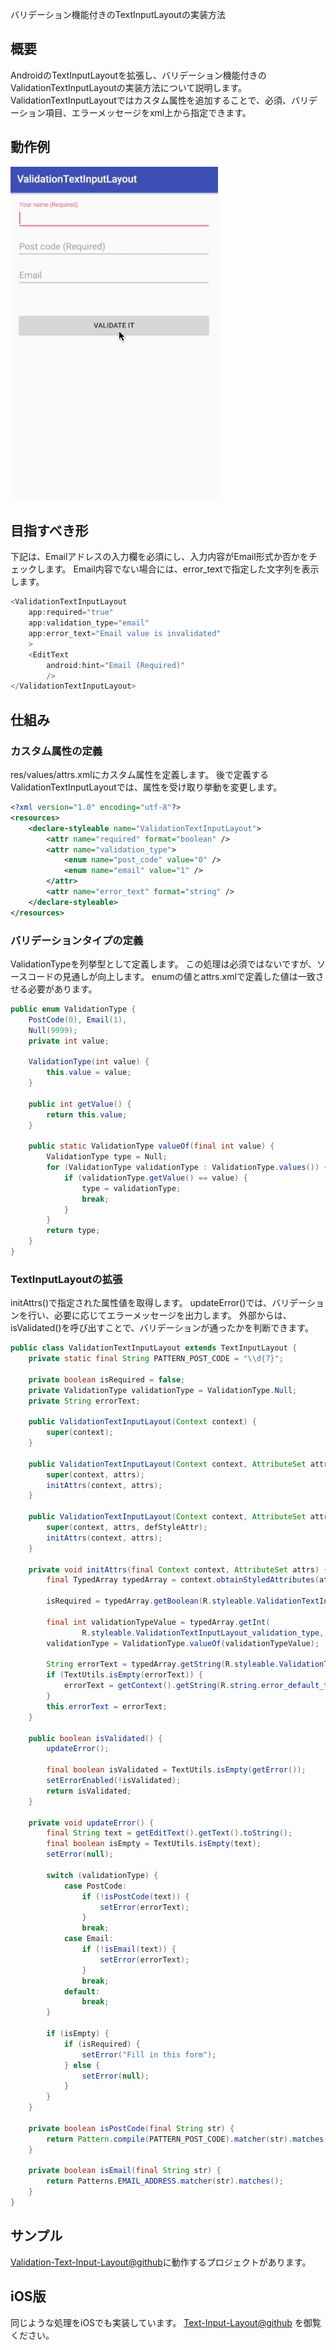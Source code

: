 バリデーション機能付きのTextInputLayoutの実装方法

## 概要
AndroidのTextInputLayoutを拡張し、バリデーション機能付きのValidationTextInputLayoutの実装方法について説明します。
ValidationTextInputLayoutではカスタム属性を追加することで、必須、バリデーション項目、エラーメッセージをxml上から指定できます。

## 動作例
![animation](https://github.com/ayakix/Validation-Text-Input-Layout/raw/master/images/animation.gif)

## 目指すべき形
下記は、Emailアドレスの入力欄を必須にし、入力内容がEmail形式か否かをチェックします。
Email内容でない場合には、error_textで指定した文字列を表示します。

```java
<ValidationTextInputLayout
    app:required="true"
    app:validation_type="email"
    app:error_text="Email value is invalidated"
    >
    <EditText
        android:hint="Email (Required)"
        />
</ValidationTextInputLayout>
```

## 仕組み
### カスタム属性の定義
res/values/attrs.xmlにカスタム属性を定義します。
後で定義するValidationTextInputLayoutでは、属性を受け取り挙動を変更します。

```xml
<?xml version="1.0" encoding="utf-8"?>
<resources>
    <declare-styleable name="ValidationTextInputLayout">
        <attr name="required" format="boolean" />
        <attr name="validation_type">
            <enum name="post_code" value="0" />
            <enum name="email" value="1" />
        </attr>
        <attr name="error_text" format="string" />
    </declare-styleable>
</resources>
```

### バリデーションタイプの定義
ValidationTypeを列挙型として定義します。
この処理は必須ではないですが、ソースコードの見通しが向上します。
enumの値とattrs.xmlで定義した値は一致させる必要があります。

```java
public enum ValidationType {
    PostCode(0), Email(1),
    Null(9999);
    private int value;

    ValidationType(int value) {
        this.value = value;
    }

    public int getValue() {
        return this.value;
    }

    public static ValidationType valueOf(final int value) {
        ValidationType type = Null;
        for (ValidationType validationType : ValidationType.values()) {
            if (validationType.getValue() == value) {
                type = validationType;
                break;
            }
        }
        return type;
    }
}
```

### TextInputLayoutの拡張
initAttrs()で指定された属性値を取得します。
updateError()では、バリデーションを行い、必要に応じてエラーメッセージを出力します。
外部からは、isValidated()を呼び出すことで、バリデーションが通ったかを判断できます。

```java
public class ValidationTextInputLayout extends TextInputLayout {
    private static final String PATTERN_POST_CODE = "\\d{7}";

    private boolean isRequired = false;
    private ValidationType validationType = ValidationType.Null;
    private String errorText;

    public ValidationTextInputLayout(Context context) {
        super(context);
    }

    public ValidationTextInputLayout(Context context, AttributeSet attrs) {
        super(context, attrs);
        initAttrs(context, attrs);
    }

    public ValidationTextInputLayout(Context context, AttributeSet attrs, int defStyleAttr) {
        super(context, attrs, defStyleAttr);
        initAttrs(context, attrs);
    }

    private void initAttrs(final Context context, AttributeSet attrs) {
        final TypedArray typedArray = context.obtainStyledAttributes(attrs, R.styleable.ValidationTextInputLayout);

        isRequired = typedArray.getBoolean(R.styleable.ValidationTextInputLayout_required, false);

        final int validationTypeValue = typedArray.getInt(
                R.styleable.ValidationTextInputLayout_validation_type, ValidationType.Null.getValue());
        validationType = ValidationType.valueOf(validationTypeValue);

        String errorText = typedArray.getString(R.styleable.ValidationTextInputLayout_error_text);
        if (TextUtils.isEmpty(errorText)) {
            errorText = getContext().getString(R.string.error_default_text);
        }
        this.errorText = errorText;
    }

    public boolean isValidated() {
        updateError();

        final boolean isValidated = TextUtils.isEmpty(getError());
        setErrorEnabled(!isValidated);
        return isValidated;
    }

    private void updateError() {
        final String text = getEditText().getText().toString();
        final boolean isEmpty = TextUtils.isEmpty(text);
        setError(null);

        switch (validationType) {
            case PostCode:
                if (!isPostCode(text)) {
                    setError(errorText);
                }
                break;
            case Email:
                if (!isEmail(text)) {
                    setError(errorText);
                }
                break;
            default:
                break;
        }

        if (isEmpty) {
            if (isRequired) {
                setError("Fill in this form");
            } else {
                setError(null);
            }
        }
    }

    private boolean isPostCode(final String str) {
        return Pattern.compile(PATTERN_POST_CODE).matcher(str).matches();
    }

    private boolean isEmail(final String str) {
        return Patterns.EMAIL_ADDRESS.matcher(str).matches();
    }
}
```

## サンプル
[Validation-Text-Input-Layout@github](https://github.com/ayakix/Validation-Text-Input-Layout)に動作するプロジェクトがあります。

## iOS版
同じような処理をiOSでも実装しています。
[Text-Input-Layout@github](https://github.com/ayakix/Text-Input-Layout) を御覧ください。
